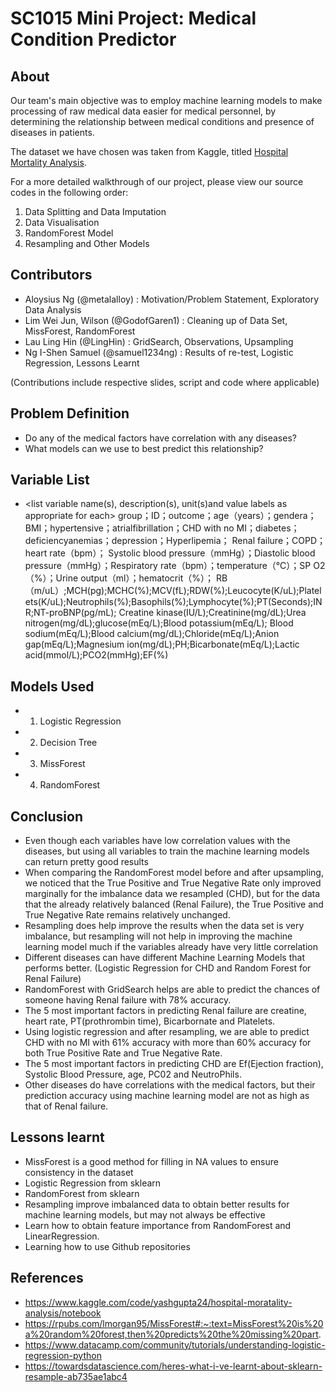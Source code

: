# SC1015 Mini Project: Medical Condition Predictor

## About

Our team's main objective was to employ machine learning models to make processing of raw medical data easier for medical personnel, by determining the relationship between 
medical conditions and presence of diseases in patients.

The dataset we have chosen was taken from Kaggle, titled [Hospital Mortality Analysis](https://www.kaggle.com/code/yashgupta24/hospital-moratality-analysis/notebook).

For a more detailed walkthrough of our project, please view our source codes in the following order:

1. Data Splitting and Data Imputation
2. Data Visualisation
3. RandomForest Model
4. Resampling and Other Models

## Contributors

- Aloysius Ng (@metalalloy) : Motivation/Problem Statement, Exploratory Data Analysis
- Lim Wei Jun, Wilson (@GodofGaren1) : Cleaning up of Data Set, MissForest, RandomForest
- Lau Ling Hin (@LingHin) : GridSearch, Observations, Upsampling
- Ng I-Shen Samuel (@samuel1234ng) : Results of re-test, Logistic Regression, Lessons Learnt

(Contributions include respective slides, script and code where applicable)

## Problem Definition

- Do any of the medical factors have correlation with any diseases?
- What models can we use to best predict this relationship?

## Variable List
- <list variable name(s), description(s), unit(s)and value labels as appropriate for each>
group；ID；outcome；age（years）；gendera；BMI；hypertensive；atrialfibrillation；CHD with no MI；diabetes；deficiencyanemias；depression；Hyperlipemia；
Renal failure；COPD；heart rate（bpm）；
Systolic blood pressure（mmHg）；Diastolic blood pressure（mmHg）；Respiratory rate（bpm）；temperature（℃）；SP O2（%）；Urine output（ml）；hematocrit（%）；
RB（m/uL）;MCH(pg);MCHC(%);MCV(fL);RDW(%);Leucocyte(K/uL);Platelets(K/uL);Neutrophils(%);Basophils(%);Lymphocyte(%);PT(Seconds);INR;NT-proBNP(pg/mL);
Creatine kinase(IU/L);Creatinine(mg/dL);Urea nitrogen(mg/dL);glucose(mEq/L);Blood potassium(mEq/L);
Blood sodium(mEq/L);Blood calcium(mg/dL);Chloride(mEq/L);Anion gap(mEq/L);Magnesium ion(mg/dL);PH;Bicarbonate(mEq/L);Lactic acid(mmol/L);PCO2(mmHg);EF(%)

## Models Used

- 1. Logistic Regression
- 2. Decision Tree
- 3. MissForest
- 4. RandomForest

## Conclusion

- Even though each variables have low correlation values with the diseases, but using all variables to train the machine learning models can return pretty good results
- When comparing the RandomForest model before and after upsampling, we noticed that the True Positive and True Negative Rate only improved marginally for the imbalance data we resampled (CHD), but for the data that the already relatively balanced (Renal Failure), the True Positive and True Negative Rate remains relatively unchanged.
- Resampling does help improve the results when the data set is very imbalance, but resampling will not help in improving the machine learning model much if the variables already have very little correlation
- Different diseases can have different Machine Learning Models that performs better. (Logistic Regression for CHD and Random Forest for Renal Failure)
- RandomForest with GridSearch helps are able to predict the chances of someone having Renal failure with 78% accuracy.
- The 5 most important factors in predicting Renal failure are creatine, heart rate, PT(prothrombin time), Bicarbornate and Platelets.
- Using logistic regression and after resampling, we are able to predict CHD with no MI with 61% accuracy with more than 60% accuracy for both True Positive Rate and True Negative Rate.
- The 5 most important factors in predicting CHD are Ef(Ejection fraction), Systolic Blood Pressure, age, PC02 and NeutroPhils.
- Other diseases do have correlations with the medical factors, but their prediction accuracy using machine learning model are not as high as that of Renal failure.

## Lessons learnt

- MissForest is a good method for filling in NA values to ensure consistency in the dataset
- Logistic Regression from sklearn
- RandomForest from sklearn
- Resampling improve imbalanced data to obtain better results for machine learning models, but may not always be effective
- Learn how to obtain feature importance from RandomForest and LinearRegression.
- Learning how to use Github repositories

## References

- https://www.kaggle.com/code/yashgupta24/hospital-moratality-analysis/notebook
- https://rpubs.com/lmorgan95/MissForest#:~:text=MissForest%20is%20a%20random%20forest,then%20predicts%20the%20missing%20part.
- https://www.datacamp.com/community/tutorials/understanding-logistic-regression-python
- https://towardsdatascience.com/heres-what-i-ve-learnt-about-sklearn-resample-ab735ae1abc4
   
 
